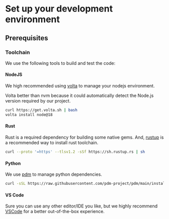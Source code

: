 # Set up your development environment

## Prerequisites

### Toolchain

We use the following tools to build and test the code:

#### NodeJS

We high recommended using [volta](https://volta.sh/) to manage your nodejs environment.

Volta better than nvm because it could automatically detect the Node.js version required by our project.

```bash
curl https://get.volta.sh | bash
volta install node@18
```

#### Rust

Rust is a required dependency for building some native gems. And, [rustup](https://www.rust-lang.org/tools/install) is a recommended way to install rust toolchain.

```bash
curl --proto '=https' --tlsv1.2 -sSf https://sh.rustup.rs | sh
```

#### Python

We use [pdm](https://pdm.fming.dev/) to manage python dependencies.

```bash
curl -sSL https://raw.githubusercontent.com/pdm-project/pdm/main/install-pdm.py | python3 -
```

#### VS Code

Sure you can use any other editor/IDE you like, but we highly recommend [VSCode](https://code.visualstudio.com/) for a better out-of-the-box experience.